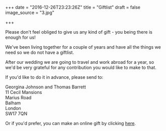 +++
date = "2016-12-26T23:23:26Z"
title = "Giftlist"
draft = false
image_source = "3.jpg"

+++

Please don't feel obliged to give us any kind of gift - you being there is enough for us!

We've been living together for a couple of years and have all the things we need so we do not have a giftlist.

After our wedding we are going to travel and work abroad for a year, so we'd be very grateful for any contribution you would like to make to that.

If you'd like to do it in advance, please send to:

Georgina Johnson and Thomas Barrett  
11 Cecil Mansions  
Marius Road  
Balham  
London  
SW17 7QN  

Or if you'd prefer, you can make an online gift by clicking [here](https://www.paypal.me/tomandgeorgie).
